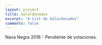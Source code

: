 ```yaml
---
layout: project
title: Galardonados
excerpt: "A List de Galardonados"
comments: false
---
```


Nava Negra 2018 - Pendiente de votaciones.